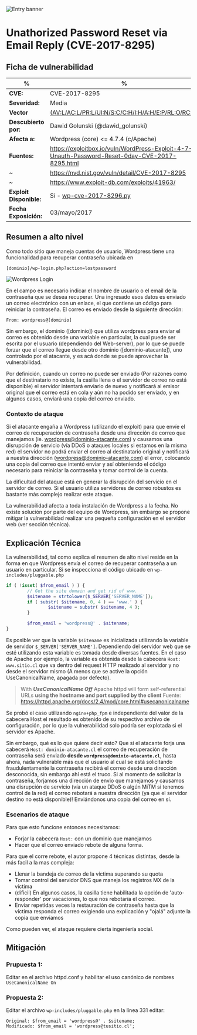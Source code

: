 ![Entry banner](http://i.imgur.com/pkYCkhy.png "Entry banner")
# Unathorized Password Reset via Email Reply (CVE-2017-8295)
## Ficha de vulnerabilidad
  %|% 
------- | -------
**CVE:** 	    | CVE-2017-8295
**Severidad:**      | Media 
**Vector**          | [(AV:L/AC:L/PR:L/UI:N/S:C/C:H/I:H/A:H/E:P/RL:O/RC:C)](https://nvd.nist.gov/vuln-metrics/cvss/v3-calculator?vector=AV:L/AC:L/PR:L/UI:N/S:C/C:H/I:H/A:H/E:P/RL:O/RC:C)
**Descubierto por:**| Dawid Golunski (@dawid_golunski)
**Afecta a:**	    | Wordpress (core) <= 4.7.4 (c/Apache)
**Fuentes:**	    | https://exploitbox.io/vuln/WordPress-Exploit-4-7-Unauth-Password-Reset-0day-CVE-2017-8295.html
~		    | https://nvd.nist.gov/vuln/detail/CVE-2017-8295
~		    | https://www.exploit-db.com/exploits/41963/
**Exploit Disponible:** | Sí - [wp-cve-2017-8296.py](https://github.com/mdiazcl/ciberthreat/blob/master/exploits/wordpress/wp-cve-2017-8296.py)
**Fecha Exposición:** | 03/mayo/2017

## Resumen a alto nivel
Como todo sitio que maneja cuentas de usuario, Wordpress tiene una funcionalidad para recuperar contraseña ubicada en 
```
[dominio]/wp-login.php?action=lostpassword
```
![Wordpress Login](http://i.imgur.com/AaluCiB.png "Wordpress Login")

En el campo es necesario indicar el nombre de usuario o el email de la contraseña que se desea recuperar. Una ingresado esos datos es enviado un correo electrónico con un enlace, el que contiene un código para reiniciar la contraseña. El correo es enviado desde la siguiente dirección:

```
From: wordpress@[dominio]
```

Sin embargo, el dominio ([dominio]) que utiliza wordpress para enviar el correo es obtenido desde una variable en particular, la cual puede ser escrita por el usuario (dependiendo del Web-server), por lo que se puede forzar que el correo llegue desde otro dominio ([dominio-atacante]), uno controlado por el atacante, y es acá donde se puede aprovechar la vulnerabilidad.

Por definición, cuando un correo no puede ser enviado (Por razones como que el destinatario no existe, la casilla llena o el servidor de correo no está disponible) el servidor intentará enviarlo de nuevo y notificará al emisor original que el correo está en cola y aún no ha podido ser enviado, y en algunos casos, enviará una copia del correo enviado.

### Contexto de ataque
Si el atacante engaña a Wordpress (utilizando el exploit) para que envíe el correo de recuperación de contraseña desde una dirección de correo que manejamos (ie. wordpress@dominio-atacante.com) y causamos una disrupción de servicio (vía DDoS o ataques locales si estamos en la misma red) el servidor no podrá enviar el correo al destinatario original y notificará a nuestra dirección (wordpress@dominio-atacante.com) el error, colocando una copia del correo que intentó enviar y así obteniendo el código necesario para reiniciar la contraseña y tomar control de la cuenta.

La dificultad del ataque está en generar la disrupción del servicio en el servidor de correo. Si el usuario utiliza servidores de correo robustos es bastante más complejo realizar este ataque.

La vulnerabilidad afecta a toda instalación de Wordpress a la fecha. No existe solución por parte del equipo de Wordpress, sin embargo se propone mitigar la vulnerabilidad realizar una pequeña configuración en el servidor web (ver sección técnica).

## Explicación Técnica
La vulnerabilidad, tal como explica el resumen de alto nivel reside en la forma en que Wordpress envía el correo de recuperar contraseña a un usuario en particular. Si se inspecciona el código ubicado en `wp-includes/pluggable.php`

```php
if ( !isset( $from_email ) ) {
        // Get the site domain and get rid of www.
        $sitename = strtolower($_SERVER['SERVER_NAME']);
        if ( substr( $sitename, 0, 4 ) == 'www.' ) {
                $sitename = substr( $sitename, 4 );
        }

        $from_email = 'wordpress@' . $sitename;
}
```

Es posible ver que la variable `$sitename` es inicializada utilizando la variable de servidor `$_SERVER['SERVER_NAME']`. Dependiendo del servidor web que se esté utilizando esta variable es tomada desde diversas fuentes. En el caso de Apache por ejemplo, la variable es obtenida desde la cabecera `Host: www.sitio.cl` que va dentro del request HTTP realizado al servidor y no desde el servidor mismo (A menos que se active la opción UseCanonicalName, apagada por defecto).

> With ***UseCanonicalName Off*** Apache httpd will form self-referential URLs **using the hostname and port supplied by the client**
> Fuente: https://httpd.apache.org/docs/2.4/mod/core.html#usecanonicalname

Se probó el caso utilizando `nginx+php_fpm` e independiente del valor de la cabecera Host el resultado es obtenido de su respectivo archivo de configuración, por lo que la vulnerabilidad solo podría ser explotada si el servidor es Apache.

Sin embargo, qué es lo que quiere decir esto? Que si el atacante forja una cabecerá `Host: dominio-atacante.cl` el correo de recuperación de contraseña será enviado **desde `wordpress@dominio-atacante.cl`**, hasta ahora, nada vulnerable más que el usuario al cual se está solicitando fraudulentamente la contraseña recibirá el correo desde una dirección desconocida, sin embargo ahí está el truco. Si al momento de solicitar la contraseña, forjamos una dirección de envio que manejamos y causamos una disrupción de servicio (vía un ataque DDoS o algún MiTM si tenemos control de la red) el correo rebotará a nuestra dirección (ya que el servidor destino no está disponible)! Enviándonos una copia del correo en sí.

### Escenarios de ataque
Para que esto funcione entonces necesitamos:
* Forjar la cabecera `Host:` con un dominio que manejamos
* Hacer que el correo enviado rebote de alguna forma.

Para que el corre rebote, el autor propone 4 técnicas distintas, desde la más facil a la mas compleja:
+ Llenar la bandeja de correo de la víctima superando su quota
+ Tomar control del servidor DNS que maneja los registros MX de la víctima
+ (dificil) En algunos casos, la casilla tiene habilitada la opción de 'auto-responder' por vacaciones, lo que nos rebotaría el correo.
+ Enviar repetidas veces la restauración de contraseña hasta que la víctima responda el correo exigiendo una explicación y "ojalá" adjunte la copia que enviamos

Como pueden ver, el ataque requiere cierta ingeniería social.

## Mitigación
### Prupuesta 1:
Editar en el archivo httpd.conf y habilitar el uso canónico de nombres `UseCanonicalName On`

### Propuesta 2:
Editar el archivo `wp-includes/pluggable.php` en la línea 331 editar:
```
Original: $from_email = 'wordpress@' . $sitename;
Modificado: $from_email = 'wordpress@tusitio.cl';
```
